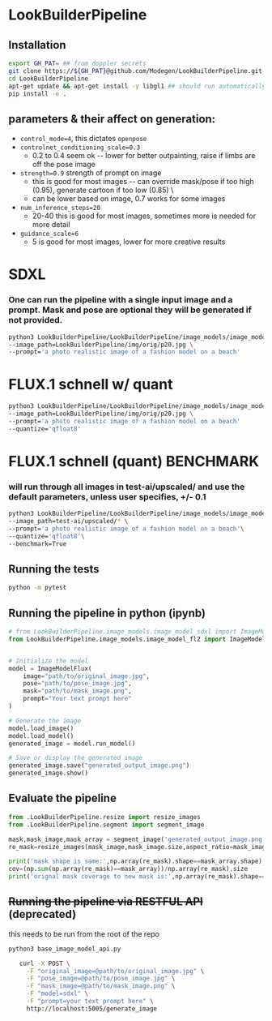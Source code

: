 # LookBuilderPipeline

## Installation

```bash
export GH_PAT= ## from doppler secrets
git clone https://${GH_PAT}@github.com/Modegen/LookBuilderPipeline.git
cd LookBuilderPipeline
apt-get update && apt-get install -y libgl1 ## should run automatically in install step
pip install -e .
```
## parameters & their affect on generation:

  - `control_mode=4`,  this dictates `openpose` 
  - `controlnet_conditioning_scale=0.3`
    - 0.2 to 0.4 seem ok -- lower for better outpainting, raise if limbs are off the pose image
  - `strength=0.9` strength of prompt on image
    - this is good for most images -- can override mask/pose if too high (0.95), generate cartoon if too low (0.85) \
    - can be lower based on image, 0.7 works for some images
  - `num_inference_steps=20`
    - 20-40 this is good for most images, sometimes more is needed for more detail
  - `guidance_scale=6`
    - 5 is good for most images, lower for more creative results

# SDXL
### One can run the pipeline with a single input image and a prompt. Mask and pose are optional they will be generated if not provided.
```bash
python3 LookBuilderPipeline/LookBuilderPipeline/image_models/image_model_sdxl.py \
--image_path=LookBuilderPipeline/img/orig/p20.jpg \
--prompt='a photo realistic image of a fashion model on a beach'

```
# FLUX.1 schnell w/ quant
```bash
python3 LookBuilderPipeline/LookBuilderPipeline/image_models/image_model_fl2.py \
--image_path=LookBuilderPipeline/img/orig/p20.jpg \
--prompt='a photo realistic image of a fashion model on a beach'
--quantize='qfloat8'

```


# FLUX.1 schnell (quant) BENCHMARK
### will run through all images in test-ai/upscaled/ and use the default parameters, unless user specifies, +/- 0.1
```bash
python3 LookBuilderPipeline/LookBuilderPipeline/image_models/image_model_fl2.py \
--image_path=test-ai/upscaled/* \
--prompt='a photo realistic image of a fashion model on a beach'\
--quantize='qfloat8'\
--benchmark=True

```

## Running the tests

```bash
python -m pytest
```

## Running the pipeline in python (ipynb)

```python
# from LookBuilderPipeline.image_models.image_model_sdxl import ImageModelSDXL
from LookBuilderPipeline.image_models.image_model_fl2 import ImageModelFlux


# Initialize the model
model = ImageModelFlux(
    image="path/to/original_image.jpg",
    pose="path/to/pose_image.jpg",
    mask="path/to/mask_image.png",
    prompt="Your text prompt here"
)

# Generate the image
model.load_image()
model.load_model()
generated_image = model.run_model()

# Save or display the generated image
generated_image.save("generated_output_image.png")
generated_image.show()

```

## Evaluate the pipeline

```python
from .LookBuilderPipeline.resize import resize_images
from .LookBuilderPipeline.segment import segment_image

mask,mask_image,mask_array = segment_image('generated_output_image.png',inverse=True,additional_option='shoe')
re_mask=resize_images(mask_image,mask_image.size,aspect_ratio=mask_image.size[0]/mask_image.size[1])

print('mask shape is same:',np.array(re_mask).shape==mask_array.shape)
cov=(np.sum(np.array(re_mask)==mask_array))/np.array(re_mask).size
print('orignal mask coverage to new mask is:',np.array(re_mask).shape==mask_array.shape)

```

## ~~Running the pipeline via RESTFUL API~~ (deprecated)
this needs to be run from the root of the repo
```bash
python3 base_image_model_api.py  
```
```bash
   curl -X POST \
     -F "original_image=@path/to/original_image.jpg" \
     -F "pose_image=@path/to/pose_image.jpg" \
     -F "mask_image=@path/to/mask_image.png" \
     -F "model=sdxl" \
     -F "prompt=your text prompt here" \
     http://localhost:5005/generate_image
```

